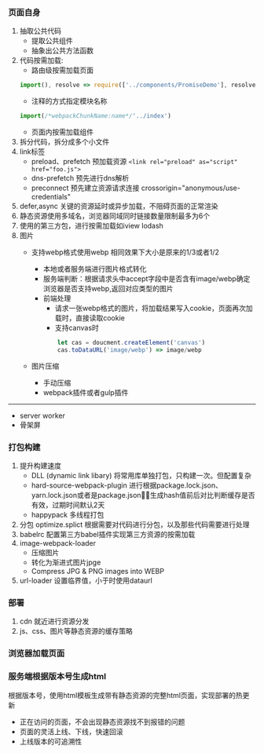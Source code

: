 ### 页面自身
1. 抽取公共代码
    - 提取公共组件
    - 抽象出公共方法函数
2. 代码按需加载:
    - 路由级按需加载页面 
    ``` javascript
    import(), resolve => require(['../components/PromiseDemo'], resolve)
    ``` 
    - 注释的方式指定模块名称 
    ``` javascript
    import(/*webpackChunkName:name*/'../index')
    ```
    - 页面内按需加载组件
3. 拆分代码，拆分成多个小文件
4. link标签
    - preload、prefetch 预加载资源 `<link rel="preload" as="script" href="foo.js">`
    - dns-prefetch 预先进行dns解析
    - preconnect 预先建立资源请求连接 crossorigin="anonymous/use-credentials"
5. defer,async 关键的资源延时或异步加载，不阻碍页面的正常渲染
6. 静态资源使用多域名，浏览器同域同时链接数量限制最多为6个
7. 使用的第三方包，进行按需加载如iview lodash
8. 图片
    - 支持webp格式使用webp 相同效果下大小是原来的1/3或者1/2
        - 本地或者服务端进行图片格式转化
        - 服务端判断：根据请求头中accept字段中是否含有image/webp确定浏览器是否支持webp,返回对应类型的图片
        - 前端处理
            - 请求一张webp格式的图片，将加载结果写入cookie，页面再次加载时，直接读取cookie
            - 支持canvas时
            ```javascript
                let cas = doucment.createElement('canvas')
                cas.toDataURL('image/webp') => image/webp
            ```

    - 图片压缩
        - 手动压缩
        - webpack插件或者gulp插件
---
- server worker
- 骨架屏
### 打包构建
1. 提升构建速度
    - DLL (dynamic link libary) 将常用库单独打包，只构建一次。但配置复杂
    - hard-source-webpack-plugin 进行根据package.lock.json、yarn.lock.json或者是package.json生成hash值前后对比判断缓存是否有效，过期时间默认2天
    - happypack 多线程打包
2. 分包 optimize.splict 根据需要对代码进行分包，以及那些代码需要进行处理
3. babelrc 配置第三方babel插件实现第三方资源的按需加载
4. image-webpack-loader
    - 压缩图片
    - 转化为渐进式图片jpge
    - Compress JPG & PNG images into WEBP
5. url-loader 设置临界值，小于时使用dataurl
### 部署
1. cdn  就近进行资源分发
2. js、css、图片等静态资源的缓存策略


### 浏览器加载页面


### 服务端根据版本号生成html
根据版本号，使用html模板生成带有静态资源的完整html页面，实现部署的热更新
- 正在访问的页面，不会出现静态资源找不到报错的问题
- 页面的灵活上线、下线，快速回滚
- 上线版本的可追溯性